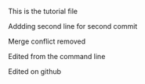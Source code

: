  This is the tutorial file

Addding second line for second commit


Merge conflict removed 

Edited from the command line

Edited on github

